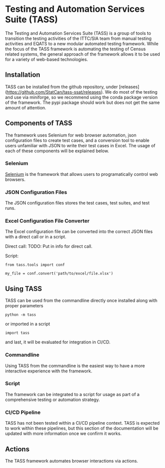 # Testing and Automation Services Suite (TASS)

The Testing and Automation Services Suite (TASS) is a group of tools to
transition the testing activities of the ITTC/SIA team from manual testing
activities and EQATS to a new modular automated testing framework. While
the focus of the TASS framework is automating the testing of Census
related systems, the general approach of the framework allows it to be
used for a variety of web-based technologies.

## Installation

TASS can be installed from the github repository, under [releases]
(https://github.com/StatCan/tass-ssat/releases). We do most of the testing
and use via miniforge, so we recommend using the conda package version of
the framework. The pypi package should work but does not get the same
amount of attention.

## Components of TASS

The framework uses Selenium for web browser automation, json configuration
files to create test cases, and a conversion tool to enable users
unfamiliar with JSON to write their test cases in Excel. The usage of each
of these components will be explained below.

### Selenium

[Selenium](https://www.selenium.dev) is the framework that allows users to
programatically control web browsers.

### JSON Configuration Files

The JSON configuration files stores the test cases, test suites, and test
runs.

### Excel Configuration File Converter

The Excel configuration file can be converted into the correct JSON files
with a direct call or in a script.

Direct call:
TODO: Put in info for direct call.

Script:
```
from tass.tools import conf

my_file = conf.convert('path/to/excel/file.xlsx')
```

## Using TASS

TASS can be used from the commandline directly once installed along with
proper parameters

`python -m tass`

or imported in a script

`import tass`

and last, it will be evaluated for integration in CI/CD.

### Commandline

Using TASS from the commandline is the easiest way to have a more
interactive experience with the framework.

### Script

The framework can be integrated to a script for usage as part of
a comprehensive testing or automation strategy.

### CI/CD Pipeline

TASS has not been tested within a CI/CD pipeline context. TASS is expected
to work within these pipelines, but this section of the documentation will
be updated with more information once we confirm it works.

## Actions

The TASS framework automates browser interactions via actions. 
